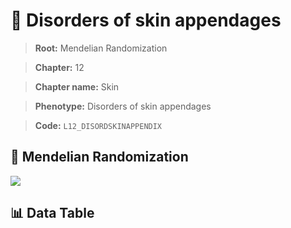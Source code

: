 # 🧪 Disorders of skin appendages

> **Root:** Mendelian Randomization

> **Chapter:** 12  

> **Chapter name:** Skin

> **Phenotype:** Disorders of skin appendages  

> **Code:** `L12_DISORDSKINAPPENDIX`

## 🧬 Mendelian Randomization  

<img src="/MR/Figures/Forward/L12_DISORDSKINAPPENDIX.png"/>

## 📊 Data Table

<CsvTableMRF src="/MR_Data/Forward/L12_DISORDSKINAPPENDIX.csv"/>
